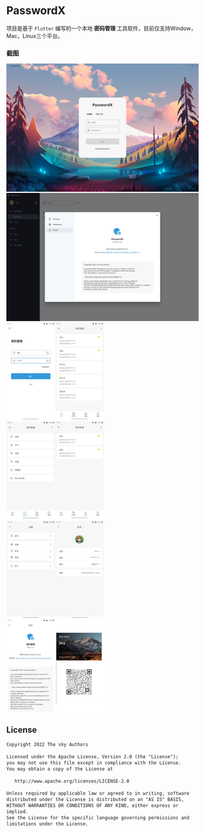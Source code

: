 # PasswordX

项目是基于 `Flutter` 编写的一个本地 __密码管理__ 工具软件，目前仅支持Window，Mac，Linux三个平台。

### 截图
![](screenshot/screenshot1.jpg)
![](screenshot/screenshot2.jpg)
![](screenshot/screenshot3.jpg)


## License

    Copyright 2022 The sky Authors

    Licensed under the Apache License, Version 2.0 (the "License");
    you may not use this file except in compliance with the License.
    You may obtain a copy of the License at

       http://www.apache.org/licenses/LICENSE-2.0

    Unless required by applicable law or agreed to in writing, software
    distributed under the License is distributed on an "AS IS" BASIS,
    WITHOUT WARRANTIES OR CONDITIONS OF ANY KIND, either express or implied.
    See the License for the specific language governing permissions and
    limitations under the License.
